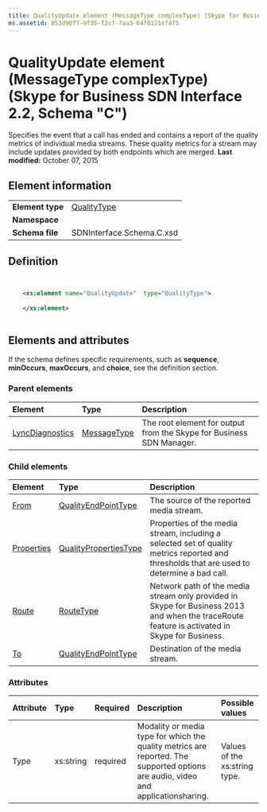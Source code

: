 ```yaml
---
title: QualityUpdate element (MessageType complexType) (Skype for Business SDN Interface 2.2, Schema "C")
ms.assetid: 853d90f7-9f35-f2c7-7aa3-64f0121ef4f5
---
```



# QualityUpdate element (MessageType complexType) (Skype for Business SDN Interface 2.2, Schema "C")
Specifies the event that a call has ended and contains a report of the quality metrics of individual media streams. These quality metrics for a stream may include updates provided by both endpoints which are merged. 
 **Last modified:** October 07, 2015
  
    
    


## Element information


|||
|:-----|:-----|
|**Element type**| [QualityType](qualitytype-complextype.md)|
|**Namespace**||
|**Schema file**|SDNInterface.Schema.C.xsd |
   

## Definition


```XML


    <xs:element name="QualityUpdate"  type="QualityType">
    
    </xs:element>
  
```


## Elements and attributes

If the schema defines specific requirements, such as **sequence**, **minOccurs**, **maxOccurs**, and **choice**, see the definition section. 
  
    
    

### Parent elements



|**Element**|**Type**|**Description**|
|:-----|:-----|:-----|
| [LyncDiagnostics](lyncdiagnostics-element-1.md)| [MessageType](messagetype-complextype-1.md)|The root element for output from the Skype for Business SDN Manager. |
   

### Child elements



|**Element**|**Type**|**Description**|
|:-----|:-----|:-----|
| [From](from-element-qualitytype-complextype-1.md)| [QualityEndPointType](qualityendpointtype-complextype.md)|The source of the reported media stream. |
| [Properties](properties-element-qualitytype-complextype.md)| [QualityPropertiesType](qualitypropertiestype-complextype-1.md)|Properties of the media stream, including a selected set of quality metrics reported and thresholds that are used to determine a bad call. |
| [Route](route-element-qualitytype-complextype.md)| [RouteType](routetype-complextype.md)|Network path of the media stream only provided in Skype for Business 2013 and when the traceRoute feature is activated in Skype for Business. |
| [To](to-element-qualitytype-complextype-1.md)| [QualityEndPointType](qualityendpointtype-complextype.md)|Destination of the media stream. |
   

### Attributes



|**Attribute**|**Type**|**Required**|**Description**|**Possible values**|
|:-----|:-----|:-----|:-----|:-----|
|Type |xs:string |required |Modality or media type for which the quality metrics are reported. The supported options are audio, video and applicationsharing. |Values of the xs:string type. |
   

